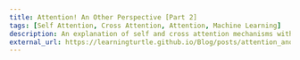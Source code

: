 ```yaml
---
title: Attention! An Other Perspective [Part 2]
tags: [Self Attention, Cross Attention, Attention, Machine Learning]
description: An explanation of self and cross attention mechanisms with examples in different settings.
external_url: https://learningturtle.github.io/Blog/posts/attention_another_perspective_part2/
---
```

